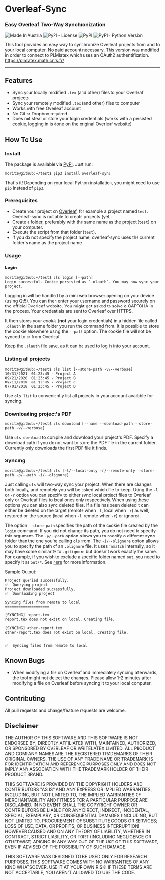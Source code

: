 # Overleaf-Sync
### Easy Overleaf Two-Way Synchronization

![Made In Austria](https://img.shields.io/badge/Made%20in-Austria-%23ED2939.svg) ![PyPI - License](https://img.shields.io/pypi/l/overleaf-sync.svg) ![PyPI](https://img.shields.io/pypi/v/overleaf-sync.svg) ![PyPI - Python Version](https://img.shields.io/pypi/pyversions/overleaf-sync.svg)

This tool provides an easy way to synchronize Overleaf projects from and to your local computer. No paid account necessary.
This version was modified in order to connect to PLMlatex which uses an OAuth2 authentification. 
https://plmlatex.math.cnrs.fr/

----

## Features
- Sync your locally modified `.tex` (and other) files to your Overleaf projects
- Sync your remotely modified `.tex` (and other) files to computer
- Works with free Overleaf account
- No Git or Dropbox required
- Does not steal or store your login credentials (works with a persisted cookie, logging in is done on the original Overleaf website)

## How To Use
### Install
The package is available via [PyPI](https://pypi.org/project/overleaf-sync/). Just run:

```
moritz@github:~/test$ pip3 install overleaf-sync
```

That's it! Depending on your local Python installation, you might need to use `pip` instead of `pip3`.

### Prerequisites
- Create your project on [Overleaf](https://www.overleaf.com/project), for example a project named `test`. Overleaf-sync is not able to create projects (yet).
- Create a folder, preferably with the same name as the project (`test`) on your computer.
- Execute the script from that folder (`test`).
- If you do not specify the project name, overleaf-sync uses the current folder's name as the project name.

### Usage
#### Login
```
moritz@github:~/test$ ols login [--path]
Login successful. Cookie persisted as `.olauth`. You may now sync your project.
```

Logging in will be handled by a mini web browser opening on your device (using Qt5). You can then enter your username and password securely on the official Overleaf website. You might get asked to solve a CAPTCHA in the process. Your credentials are sent to Overleaf over HTTPS.

It then stores your *cookie* (**not** your login credentials) in a hidden file called `.olauth` in the same folder you run the command from. It is possible to store the cookie elsewhere using the `--path` option. The cookie file will not be synced to or from Overleaf.

Keep the `.olauth` file save, as it can be used to log in into your account.

### Listing all projects
```
moritz@github:~/test$ ols list [--store-path -v/--verbose]
10/31/2021, 01:23:45 - Project A
09/21/2020, 01:23:45 - Project B
08/11/2019, 01:23:45 - Project C
07/01/2018, 01:23:45 - Project D
```

Use `ols list` to conveniently list all projects in your account available for syncing. 

### Downloading project's PDF
```
moritz@github:~/test$ ols download [--name --download-path --store-path -v/--verbose]
```

Use `ols download` to compile and download your project's PDF. Specify a download path if you do not want to store the PDF file in the current folder. Currently only downloads the first PDF file it finds.

### Syncing
```
moritz@github:~/test$ ols [-l/--local-only -r/--remote-only --store-path -p/--path -i/--olignore]
```

Just calling `ols` will two-way sync your project. When there are changes both locally, and remotely you will be asked which file to keep. Using the `-l` or `-r` option you can specify to either sync local project files to Overleaf only or Overleaf files to local ones only respectively. When using these options you can also sync deleted files. If a file has been deleted it can either be deleted on the target (remote when `-l`, local when `-r`) as well, restored on the source (local when `-l`, remote when `-r`) or ignored.

The option `--store-path` specifies the path of the cookie file created by the `login` command. If you did not change its path, you do not need to specify this argument. The `-p/--path` option allows you to specify a different sync folder than the one you're calling `ols` from. The `-i/--olignore` option allows you to specify the path of an `.olignore` file. It uses `fnmatch` internally, so it may have some similarity to `.gitignore` but doesn't work exactly the same. For example, if you wish to exclude a specific folder named `out`, you need to specify it as `out/*`. See [here](https://docs.python.org/3/library/fnmatch.html) for more information.

Sample Output:

```
Project queried successfully.
✅  Querying project
Project downloaded successfully.
✅  Downloading project

Syncing files from remote to local
====================

[SYNCING] report.tex
report.tex does not exist on local. Creating file.

[SYNCING] other-report.tex
other-report.tex does not exist on local. Creating file.


✅  Syncing files from remote to local
```

## Known Bugs
- When modifying a file on Overleaf and immediately syncing afterwards, the tool might not detect the changes. Please allow 1-2 minutes after modifying a file on Overleaf before syncing it to your local computer.

## Contributing

All pull requests and change/feature requests are welcome.

## Disclaimer
THE AUTHOR OF THIS SOFTWARE AND THIS SOFTWARE IS NOT ENDORSED BY, DIRECTLY AFFILIATED WITH, MAINTAINED, AUTHORIZED, OR SPONSORED BY OVERLEAF OR WRITELATEX LIMITED. ALL PRODUCT AND COMPANY NAMES ARE THE REGISTERED TRADEMARKS OF THEIR ORIGINAL OWNERS. THE USE OF ANY TRADE NAME OR TRADEMARK IS FOR IDENTIFICATION AND REFERENCE PURPOSES ONLY AND DOES NOT IMPLY ANY ASSOCIATION WITH THE TRADEMARK HOLDER OF THEIR PRODUCT BRAND.

THIS SOFTWARE IS PROVIDED BY THE COPYRIGHT HOLDERS AND CONTRIBUTORS "AS IS" AND ANY EXPRESS OR IMPLIED WARRANTIES, INCLUDING, BUT NOT LIMITED TO, THE IMPLIED WARRANTIES OF MERCHANTABILITY AND FITNESS FOR A PARTICULAR PURPOSE ARE DISCLAIMED. IN NO EVENT SHALL THE COPYRIGHT OWNER OR CONTRIBUTORS BE LIABLE FOR ANY DIRECT, INDIRECT, INCIDENTAL, SPECIAL, EXEMPLARY, OR CONSEQUENTIAL DAMAGES (INCLUDING, BUT NOT LIMITED TO, PROCUREMENT OF SUBSTITUTE GOODS OR SERVICES; LOSS OF USE, DATA, OR PROFITS; OR BUSINESS INTERRUPTION) HOWEVER CAUSED AND ON ANY THEORY OF LIABILITY, WHETHER IN CONTRACT, STRICT LIABILITY, OR TORT (INCLUDING NEGLIGENCE OR OTHERWISE) ARISING IN ANY WAY OUT OF THE USE OF THIS SOFTWARE, EVEN IF ADVISED OF THE POSSIBILITY OF SUCH DAMAGE.

THIS SOFTWARE WAS DESIGNED TO BE USED ONLY FOR RESEARCH PURPOSES. THIS SOFTWARE COMES WITH NO WARRANTIES OF ANY KIND WHATSOEVER. USE IT AT YOUR OWN RISK! IF THESE TERMS ARE NOT ACCEPTABLE, YOU AREN'T ALLOWED TO USE THE CODE.

